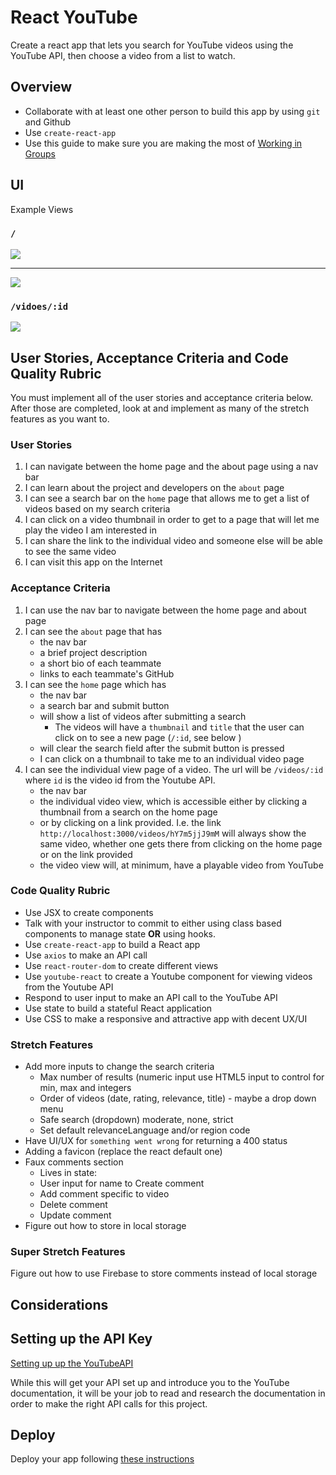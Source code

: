 # React YouTube 

Create a react app that lets you search for YouTube videos using the YouTube API, then choose a video from a list to watch.


## Overview

- Collaborate with at least one other person to build this app by using `git` and Github
- Use `create-react-app` 
- Use this guide to make sure you are making the most of [Working in Groups](./Working_In_Groups.md)

## UI

Example Views

### `/`

![](./assets/home-1.png)

<hr />

![](./assets/home-2.png)

### `/vidoes/:id`

![](./assets/video.png)


## User Stories, Acceptance Criteria and Code Quality Rubric

You must implement all of the user stories and acceptance criteria below. After those are completed, look at and implement as many of the stretch features as you want to.

### User Stories
1. I can navigate between the home page and the about page using a nav bar
1. I can learn about the project and developers on the `about` page
1. I can see a search bar on the `home` page that allows me to get a list of videos based on my search criteria
1. I can click on a video thumbnail in order to get to a page that will let me play the video I am interested in
1. I can share the link to the individual video and someone else will be able to see the same video
1. I can visit this app on the Internet

### Acceptance Criteria 

1. I can use the nav bar to navigate between the home page and about page
1. I can see the `about` page that has 
    - the nav bar
    - a brief project description
    - a short bio of each teammate
    - links to each teammate's GitHub
1. I can see the `home` page which has
    - the nav bar 
    - a search bar and submit button
    - will show a list of videos after submitting a search
        - The videos will have a `thumbnail` and `title` that the user can click on to see a new page (`/:id`, see below )
    - will clear the search field after the submit button is pressed
    - I can click on a thumbnail to take me to an individual video page
1. I can see the individual view page of a video. The url will be `/videos/:id` where `id` is the video id from the Youtube API. 
    - the nav bar
    - the individual video view, which is accessible either by clicking a thumbnail from a search on the home page
    - or by clicking on a link provided. I.e. the link `http://localhost:3000/videos/hY7m5jjJ9mM` will always show the same video, whether one gets there from clicking on the home page or on the link provided
    - the video view will, at minimum, have a playable video from YouTube

### Code Quality Rubric

- Use JSX to create components
- Talk with your instructor to commit to either using class based components to manage state **OR** using hooks. 
- Use `create-react-app` to build a React app
- Use `axios` to make an API call
- Use `react-router-dom` to create different views
- Use `youtube-react` to create a Youtube component for viewing videos from the Youtube API
- Respond to user input to make an API call to the YouTube API
- Use state to build a stateful React application
- Use CSS to make a responsive and attractive app with decent UX/UI


### Stretch Features

- Add more inputs to change the search criteria
    - Max number of results (numeric input use HTML5 input to control for min, max and integers
    - Order of videos (date, rating, relevance, title) - maybe a drop down menu
    - Safe search (dropdown) moderate, none, strict
    - Set default relevanceLanguage and/or region code
- Have UI/UX for `something went wrong` for returning a 400 status 
- Adding a favicon (replace the react default one)
- Faux comments section 
    - Lives in state:
    - User input for name to Create comment
    - Add comment specific to video
    - Delete comment
    - Update comment
- Figure out how to store in local storage  


### Super Stretch Features

Figure out how to use Firebase to store comments instead of local storage

## Considerations

## Setting up the API Key

[Setting up up the YouTubeAPI](./Youtube_API_Key.md)

While this will get your API set up and introduce you to the YouTube documentation, it will be your job to read and research the documentation in order to make the right API calls for this project. 

## Deploy

Deploy your app following [these instructions](./Deploying_a_React_App_Frontend_to_Netlify.md)
